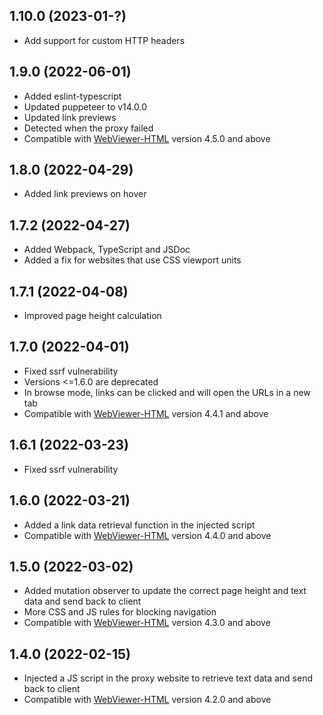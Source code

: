 ## 1.10.0 (2023-01-?)

- Add support for custom HTTP headers

## 1.9.0 (2022-06-01)

- Added eslint-typescript
- Updated puppeteer to v14.0.0
- Updated link previews
- Detected when the proxy failed
- Compatible with [WebViewer-HTML](https://www.npmjs.com/package/@pdftron/webviewer-html) version 4.5.0 and above

## 1.8.0 (2022-04-29)

- Added link previews on hover

## 1.7.2 (2022-04-27)

- Added Webpack, TypeScript and JSDoc
- Added a fix for websites that use CSS viewport units

## 1.7.1 (2022-04-08)

- Improved page height calculation

## 1.7.0 (2022-04-01)

- Fixed ssrf vulnerability
- Versions <=1.6.0 are deprecated
- In browse mode, links can be clicked and will open the URLs in a new tab
- Compatible with [WebViewer-HTML](https://www.npmjs.com/package/@pdftron/webviewer-html) version 4.4.1 and above

## 1.6.1 (2022-03-23)

- Fixed ssrf vulnerability

## 1.6.0 (2022-03-21)

- Added a link data retrieval function in the injected script
- Compatible with [WebViewer-HTML](https://www.npmjs.com/package/@pdftron/webviewer-html) version 4.4.0 and above

## 1.5.0 (2022-03-02)

- Added mutation observer to update the correct page height and text data and send back to client
- More CSS and JS rules for blocking navigation
- Compatible with [WebViewer-HTML](https://www.npmjs.com/package/@pdftron/webviewer-html) version 4.3.0 and above

## 1.4.0 (2022-02-15)

- Injected a JS script in the proxy website to retrieve text data and send back to client
- Compatible with [WebViewer-HTML](https://www.npmjs.com/package/@pdftron/webviewer-html) version 4.2.0 and above